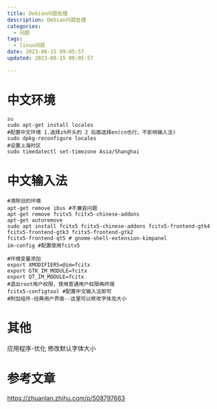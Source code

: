 ```yaml
---
title: Debian问题处理
description: Debian问题处理
categories: 
  - 问题
tags:
  - linux问题
date: 2023-08-15 09:05:57
updated: 2023-08-15 09:05:57

---
```


# 中文环境

```shell
su
sudo apt-get install locales
#配置中文环境 1.选择zh开头的 2 后面选择en(cn也行，不影响输入法)
sudo dpkg-reconfigure locales
#设置上海时区
sudo timedatectl set-timezone Asia/Shanghai
```

# 中文输入法

```shell
#清除旧的环境
apt-get remove ibus #不兼容问题
apt-get remove fcitx5 fcitx5-chinese-addons 
apt-get autoremove 
sudo apt install fcitx5 fcitx5-chinese-addons fcitx5-frontend-gtk4 fcitx5-frontend-gtk3 fcitx5-frontend-gtk2 
fcitx5-frontend-qt5 # gnome-shell-extension-kimpanel
im-config #配置使用fcitx5 
```

```shell
#环境变量添加
export XMODIFIERS=@im=fcitx
export GTK_IM_MODULE=fcitx
export QT_IM_MODULE=fcitx
#退出root用户权限，使用普通用户权限再终端
fcitx5-configtool #配置中文输入法即可 
#附加组件-经典用户界面--这里可以修改字体及大小
```

# 其他

应用程序-优化   修改默认字体大小



# 参考文章

https://zhuanlan.zhihu.com/p/508797663 